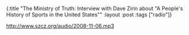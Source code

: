 {:title "The Ministry of Truth: Interview with Dave Zirin about \"A People's History of Sports in the United States\""
:layout :post
:tags  ["radio"]}

<http://www.szcz.org/audio/2008-11-06.mp3>

